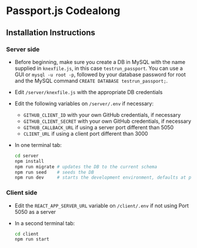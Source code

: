 # Passport.js Codealong

## Installation Instructions

### Server side

- Before beginning, make sure you create a DB in MySQL with the name supplied in `knexfile.js`, in this case `testrun_passport`. You can use a GUI or `mysql -u root -p`, followed by your database password for root and the MySQL command `CREATE DATABASE testrun_passport;`.
- Edit `/server/knexfile.js` with the appropriate DB credentials
- Edit the following variables on `/server/.env` if necessary:
  - `GITHUB_CLIENT_ID` with your own GitHub credentials, if necessary
  - `GITHUB_CLIENT_SECRET` with your own GitHub credentials, if necessary
  - `GITHUB_CALLBACK_URL` if using a server port different than 5050
  - `CLIENT_URL` if using a client port different than 3000
- In one terminal tab:

    ```bash
    cd server
    npm install
    npm run migrate # updates the DB to the current schema
    npm run seed    # seeds the DB
    npm run dev     # starts the development environment, defaults at port 5050 
    ```

### Client side

- Edit the `REACT_APP_SERVER_URL` variable on `/client/.env` if not using Port 5050 as a server
- In a second terminal tab:

    ```bash
    cd client
    npm run start
    ```
